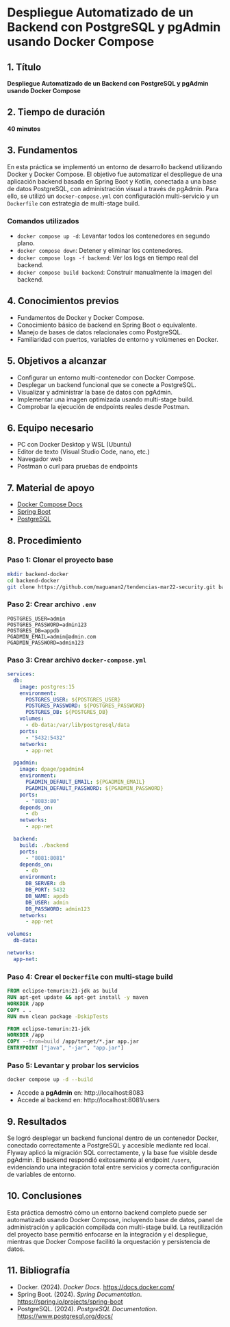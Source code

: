 
# Despliegue Automatizado de un Backend con PostgreSQL y pgAdmin usando Docker Compose

## 1. Título  
**Despliegue Automatizado de un Backend con PostgreSQL y pgAdmin usando Docker Compose**

## 2. Tiempo de duración  
**40 minutos**

## 3. Fundamentos  

En esta práctica se implementó un entorno de desarrollo backend utilizando Docker y Docker Compose. El objetivo fue automatizar el despliegue de una aplicación backend basada en Spring Boot y Kotlin, conectada a una base de datos PostgreSQL, con administración visual a través de pgAdmin. Para ello, se utilizó un `docker-compose.yml` con configuración multi-servicio y un `Dockerfile` con estrategia de multi-stage build.

### Comandos utilizados  

- `docker compose up -d`: Levantar todos los contenedores en segundo plano.  
- `docker compose down`: Detener y eliminar los contenedores.  
- `docker compose logs -f backend`: Ver los logs en tiempo real del backend.  
- `docker compose build backend`: Construir manualmente la imagen del backend.

## 4. Conocimientos previos

- Fundamentos de Docker y Docker Compose.  
- Conocimiento básico de backend en Spring Boot o equivalente.  
- Manejo de bases de datos relacionales como PostgreSQL.  
- Familiaridad con puertos, variables de entorno y volúmenes en Docker.

## 5. Objetivos a alcanzar

- Configurar un entorno multi-contenedor con Docker Compose.  
- Desplegar un backend funcional que se conecte a PostgreSQL.  
- Visualizar y administrar la base de datos con pgAdmin.  
- Implementar una imagen optimizada usando multi-stage build.  
- Comprobar la ejecución de endpoints reales desde Postman.

## 6. Equipo necesario

- PC con Docker Desktop y WSL (Ubuntu)  
- Editor de texto (Visual Studio Code, nano, etc.)  
- Navegador web  
- Postman o curl para pruebas de endpoints

## 7. Material de apoyo

- [Docker Compose Docs](https://docs.docker.com/compose/)  
- [Spring Boot](https://spring.io/projects/spring-boot)  
- [PostgreSQL](https://www.postgresql.org/docs/)

## 8. Procedimiento

### Paso 1: Clonar el proyecto base

```bash
mkdir backend-docker
cd backend-docker
git clone https://github.com/maguaman2/tendencias-mar22-security.git backend
```

### Paso 2: Crear archivo `.env`

```env
POSTGRES_USER=admin
POSTGRES_PASSWORD=admin123
POSTGRES_DB=appdb
PGADMIN_EMAIL=admin@admin.com
PGADMIN_PASSWORD=admin123
```

### Paso 3: Crear archivo `docker-compose.yml`

```yaml
services:
  db:
    image: postgres:15
    environment:
      POSTGRES_USER: ${POSTGRES_USER}
      POSTGRES_PASSWORD: ${POSTGRES_PASSWORD}
      POSTGRES_DB: ${POSTGRES_DB}
    volumes:
      - db-data:/var/lib/postgresql/data
    ports:
      - "5432:5432"
    networks:
      - app-net

  pgadmin:
    image: dpage/pgadmin4
    environment:
      PGADMIN_DEFAULT_EMAIL: ${PGADMIN_EMAIL}
      PGADMIN_DEFAULT_PASSWORD: ${PGADMIN_PASSWORD}
    ports:
      - "8083:80"
    depends_on:
      - db
    networks:
      - app-net

  backend:
    build: ./backend
    ports:
      - "8081:8081"
    depends_on:
      - db
    environment:
      DB_SERVER: db
      DB_PORT: 5432
      DB_NAME: appdb
      DB_USER: admin
      DB_PASSWORD: admin123
    networks:
      - app-net

volumes:
  db-data:

networks:
  app-net:
```

### Paso 4: Crear el `Dockerfile` con multi-stage build

```dockerfile
FROM eclipse-temurin:21-jdk as build
RUN apt-get update && apt-get install -y maven
WORKDIR /app
COPY . .
RUN mvn clean package -DskipTests

FROM eclipse-temurin:21-jdk
WORKDIR /app
COPY --from=build /app/target/*.jar app.jar
ENTRYPOINT ["java", "-jar", "app.jar"]
```

### Paso 5: Levantar y probar los servicios

```bash
docker compose up -d --build
```

- Accede a **pgAdmin** en: http://localhost:8083  
- Accede al backend en: http://localhost:8081/users

## 9. Resultados

Se logró desplegar un backend funcional dentro de un contenedor Docker, conectado correctamente a PostgreSQL y accesible mediante red local. Flyway aplicó la migración SQL correctamente, y la base fue visible desde pgAdmin. El backend respondió exitosamente al endpoint `/users`, evidenciando una integración total entre servicios y correcta configuración de variables de entorno.

## 10. Conclusiones

Esta práctica demostró cómo un entorno backend completo puede ser automatizado usando Docker Compose, incluyendo base de datos, panel de administración y aplicación compilada con multi-stage build. La reutilización del proyecto base permitió enfocarse en la integración y el despliegue, mientras que Docker Compose facilitó la orquestación y persistencia de datos.

## 11. Bibliografía

- Docker. (2024). *Docker Docs*. https://docs.docker.com/  
- Spring Boot. (2024). *Spring Documentation*. https://spring.io/projects/spring-boot  
- PostgreSQL. (2024). *PostgreSQL Documentation*. https://www.postgresql.org/docs/
